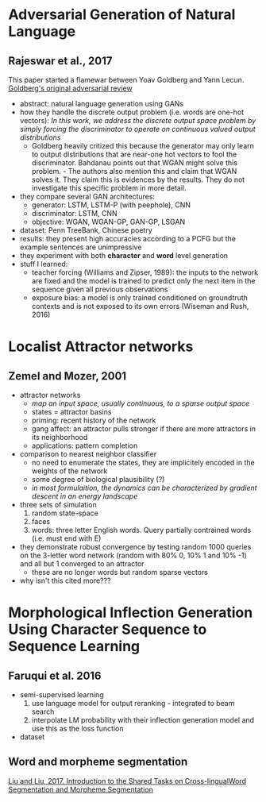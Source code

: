 # Adversarial Generation of Natural Language

## Rajeswar et al., 2017

This paper started a flamewar between Yoav Goldberg and Yann Lecun.
[Goldberg's original adversarial review](https://medium.com/@yoav.goldberg/an-adversarial-review-of-adversarial-generation-of-natural-language-409ac3378bd7)

- abstract: natural language generation using GANs
- how they handle the discrete output problem (i.e. words are one-hot vectors): _In this work, we address the discrete output space problem by simply forcing the discriminator to operate on continuous valued output distributions_
  - Goldberg heavily critized this because the generator may only learn to output distributions that are near-one hot vectors to fool the discriminator. Bahdanau points out that WGAN might solve this problem. - The authors also mention this and claim that WGAN solves it. They claim this is evidences by the results. They do not investigate this specific problem in more detail.
- they compare several GAN architectures: 
  - generator: LSTM, LSTM-P (with peephole), CNN
  - discriminator: LSTM, CNN
  - objective: WGAN, WGAN-GP, GAN-GP, LSGAN
- dataset: Penn TreeBank, Chinese poetry
- results: they present high accuracies according to a PCFG but the example sentences are unimpressive
- they experiment with both **character** and **word** level generation
- stuff I learned:
  - teacher forcing (Williams and Zipser, 1989): the inputs to the network are fixed and the model is trained to predict only the next item in the sequence given all previous observations
  - exposure bias: a model is only trained conditioned on groundtruth contexts and is not exposed to its own errors (Wiseman and Rush, 2016)
  

# Localist Attractor networks

## Zemel and Mozer, 2001

- attractor networks
  - _map an input space, usually continuous, to a sparse output space_
  - states = attractor basins
  - priming: recent history of the network
  - gang affect: an attractor pulls stronger if there are more attractors in its neighborhood
  - applications: pattern completion
- comparison to nearest neighbor classifier
  - no need to enumerate the states, they are implicitely encoded in the weights of the network
  - some degree of biological plausibility (?)
  - _in most formulaition, the dynamics can be characterized by gradient descent in an energy landscape_
- three sets of simulation
  1. random state-space
  2. faces
  3. words: three letter English words. Query partially contrained words (i.e. must end with E)
- they demonstrate robust convergence by testing random 1000 queries on the 3-letter word network (random with 80% 0, 10% 1 and 10% -1) and all but 1 converged to an attractor
  - these are no longer words but random sparse vectors
- why isn't this cited more???


# Morphological Inflection Generation Using Character Sequence to Sequence Learning

## Faruqui et al. 2016

- semi-supervised learning
  1. use language model for output reranking - integrated to beam search
  2. interpolate LM probability with their inflection generation model and use this as the loss function
- dataset

## Word and morpheme segmentation

[Liu and Liu, 2017. Introduction to the Shared Tasks on Cross-lingualWord Segmentation and Morpheme Segmentation](segmentation.md#Introduction-to-the-Shared-Tasks-on-Cross-lingualWord-Segmentation-and-Morpheme-Segmentation)

